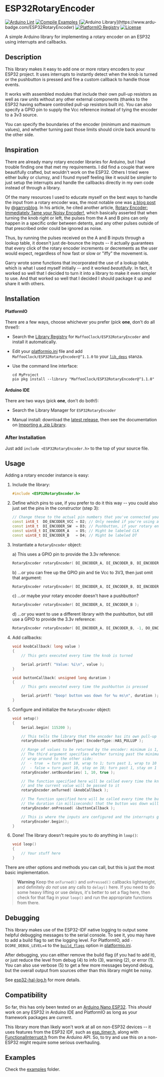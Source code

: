 # ESP32RotaryEncoder

[![Arduino Lint](https://github.com/MaffooClock/ESP32RotaryEncoder/actions/workflows/check-arduino.yml/badge.svg)](https://github.com/MaffooClock/ESP32RotaryEncoder/actions/workflows/check-arduino.yml) [![Compile Examples](https://github.com/MaffooClock/ESP32RotaryEncoder/actions/workflows/compile-examples.yml/badge.svg)](https://github.com/MaffooClock/ESP32RotaryEncoder/actions/workflows/compile-examples.yml) [![Arduino Library](https://www.ardu-badge.com/badge/ESP32RotaryEncoder.svg?)](https://www.ardu-badge.com/ESP32RotaryEncoder) [![PlatformIO Registry](https://badges.registry.platformio.org/packages/maffooclock/library/ESP32RotaryEncoder.svg)](https://registry.platformio.org/libraries/maffooclock/ESP32RotaryEncoder) [![License](https://img.shields.io/badge/license-MIT%20License-blue.svg)](http://doge.mit-license.org)

A simple Arduino library for implementing a rotary encoder on an ESP32 using interrupts and callbacks.


## Description

This library makes it easy to add one or more rotary encoders to your ESP32 project.  It uses interrupts to instantly detect when the knob is turned or the pushbutton is pressed and fire a custom callback to handle those events.

It works with assembled modules that include their own pull-up resistors as well as raw units without any other external components (thanks to the ESP32 having software controlled pull-up resistors built in).  You can also specify a GPIO pin to supply the Vcc reference instead of tying the encoder to a 3v3 source.

You can specify the boundaries of the encoder (minimum and maximum values), and whether turning past those limits should circle back around to the other side.


## Inspiration

There are already many rotary encoder libraries for Arduino, but I had trouble finding one that met my requirements.  I did find a couple that were beautifully crafted, but wouldn't work on the ESP32.  Others I tried were either bulky or clumsy, and I found myself feeling like it would be simpler to just setup the interrupts and handle the callbacks directly in my own code instead of through a library.

Of the many resources I used to educate myself on the best ways to handle the input from a rotary encoder was, the most notable one was [a blog post](https://garrysblog.com/2021/03/20/reliably-debouncing-rotary-encoders-with-arduino-and-esp32/) by [@garrysblog](https://github.com/garrysblog).  In his article, he cited another article, [Rotary Encoder: Immediately Tame your Noisy Encoder!](https://www.best-microcontroller-projects.com/rotary-encoder.html), which basically asserted that when turning the knob right or left, the pulses from the A and B pins can only happen in a specific order between detents, and any other pulses outside of that prescribed order could be ignored as noise.

Thus, by running the pulses received on the A and B inputs through a lookup table, it doesn't just de-bounce the inputs -- it actually guarantees that every click of the rotary encoder increments or decrements as the user would expect, regardless of how fast or slow or "iffy" the movement is.

Garry wrote some functions that incorporated the use of a lookup table, which is what I used myself initially -- and it worked _beautifully_.  In fact, it worked so well that I decided to turn it into a library to make it even simpler to use.  And that worked so well that I decided I should package it up and share it with others.


## Installation

#### PlatformIO

There are a few ways, choose whichever you prefer (pick **one**, don't do all three!):

- Search the [Library Registry](https://registry.platformio.org/search?t=library) for `MaffooClock/ESP32RotaryEncoder` and install it automatically.

- Edit your [platformio.ini](https://docs.platformio.org/en/latest/projectconf/index.html) file and add `MaffooClock/ESP32RotaryEncoder@^1.1.0` to your [`lib_deps`](https://docs.platformio.org/en/latest/projectconf/sections/env/options/library/lib_deps.html) stanza.

- Use the command line interface:
   ```shell
   cd MyProject
   pio pkg install --library "MaffooClock/ESP32RotaryEncoder@^1.1.0"
   ```

#### Arduino IDE

There are two ways (pick **one**, don't do both!):

- Search the Library Manager for `ESP32RotaryEncoder`

-  Manual install: download the [latest release](https://github.com/MaffooClock/ESP32RotaryEncoder/releases/latest), then see the documentation on [Importing a .zip Library](https://docs.arduino.cc/software/ide-v1/tutorials/installing-libraries#importing-a-zip-library).

### After Installation

Just add `include <ESP32RotaryEncoder.h>` to the top of your source file.


## Usage

Adding a rotary encoder instance is easy:

1. Include the library:

    ```c++
    #include <ESP32RotaryEncoder.h>
    ```


2. Define which pins to use, if you prefer to do it this way -- you could also just set the pins in the constructor (step 3):

    ```c++
    // Change these to the actual pin numbers that you've connected your rotary encoder to
    const int8_t  DO_ENCODER_VCC = D2; // Only needed if you're using a GPIO pin to supply the 3.3v reference
    const int8_t  DI_ENCODER_SW  = D3; // Pushbutton, if your rotary encoder has it
    const uint8_t DI_ENCODER_A   = D5; // Might be labeled CLK
    const uint8_t DI_ENCODER_B   = D4; // Might be labeled DT
    ```

3.  Instantiate a `RotaryEncoder` object:

    a)  This uses a GPIO pin to provide the 3.3v reference:
    ```c++
    RotaryEncoder rotaryEncoder( DI_ENCODER_A, DI_ENCODER_B, DI_ENCODER_SW, DO_ENCODER_VCC );
    ```

    b)  ...or you can free up the GPIO pin and tie Vcc to 3V3, then just omit that argument:
    ```c++
    RotaryEncoder rotaryEncoder( DI_ENCODER_A, DI_ENCODER_B, DI_ENCODER_SW );
    ```

    c)  ...or maybe your rotary encoder doesn't have a pushbutton?
    ```c++
    RotaryEncoder rotaryEncoder( DI_ENCODER_A, DI_ENCODER_B );
    ```

    d)  ...or you want to use a different library with the pushbutton, but still use a GPIO to provide the 3.3v reference:
    ```c++
    RotaryEncoder rotaryEncoder( DI_ENCODER_A, DI_ENCODER_B, -1, DO_ENCODER_VCC );
    ```

4. Add callbacks:

    ```c++
    void knobCallback( long value )
    {
        // This gets executed every time the knob is turned

        Serial.printf( "Value: %i\n", value );
    }

    void buttonCallback( unsigned long duration )
    {
        // This gets executed every time the pushbutton is pressed

        Serial.printf( "boop! button was down for %u ms\n", duration );
    }
    ```

5. Configure and initialize the `RotaryEncoder` object:

    ```c++
    void setup()
    {
        Serial.begin( 115200 );

        // This tells the library that the encoder has its own pull-up resistors
        rotaryEncoder.setEncoderType( EncoderType::HAS_PULLUP );

        // Range of values to be returned by the encoder: minimum is 1, maximum is 10
        // The third argument specifies whether turning past the minimum/maximum will
        // wrap around to the other side:
        //  - true  = turn past 10, wrap to 1; turn past 1, wrap to 10
        //  - false = turn past 10, stay on 10; turn past 1, stay on 1
        rotaryEncoder.setBoundaries( 1, 10, true );

        // The function specified here will be called every time the knob is turned
        // and the current value will be passed to it
        rotaryEncoder.onTurned( &knobCallback );

        // The function specified here will be called every time the button is pushed and
        // the duration (in milliseconds) that the button was down will be passed to it
        rotaryEncoder.onPressed( &buttonCallback );

        // This is where the inputs are configured and the interrupts get attached
        rotaryEncoder.begin();
    }
    ```

6. Done!  The library doesn't require you to do anything in `loop()`:

    ```c++
    void loop()
    {
        // Your stuff here
    }
    ```

There are other options and methods you can call, but this is just the most basic implementation.

> **Warning**
> Keep the `onTurned()` and `onPressed()` callbacks lightweight, and definitely _do not_ use any calls to `delay()` here.  If you need to do some heavy lifting or use delays, it's better to set a flag here, then check for that flag in your `loop()` and run the appropriate functions from there.


## Debugging

This library makes use of the ESP32-IDF native logging to output some helpful debugging messages to the serial console.  To see it, you may have to add a build flag to set the logging level.  For PlatformIO, add `-DCORE_DEBUG_LEVEL=4` to the [`build_flags`](https://docs.platformio.org/en/stable/projectconf/sections/env/options/build/build_flags.html) option in [platformio.ini](https://docs.platformio.org/en/stable/projectconf/index.html).

After debugging, you can either remove the build flag (if you had to add it), or just reduce the level from debug (4) to info (3), warning (2), or error (1).  You can also use verbose (5) to get a few more messages beyond debug, but the overall output from sources other than this library might be noisy.

See [esp32-hal-log.h](https://github.com/espressif/arduino-esp32/blob/master/cores/esp32/esp32-hal-log.h) for more details.


## Compatibility

So far, this has only been tested on an [Arduino Nano ESP32](https://docs.arduino.cc/hardware/nano-esp32).  This _should_ work on any ESP32 in Arduino IDE and PlatformIO as long as your framework packages are current.

This library more than likely won't work at all on non-ESP32 devices -- it uses features from the ESP32 IDF, such as [esp_timer.h](https://github.com/espressif/esp-idf/blob/master/components/esp_timer/include/esp_timer.h), along with [FunctionalInterrupt.h](https://github.com/espressif/arduino-esp32/blob/master/cores/esp32/FunctionalInterrupt.h) from the Arduino API.  So, to try and use this on a non-ESP32 might require some serious overhauling.


## Examples

Check the [examples](/examples) folder.

